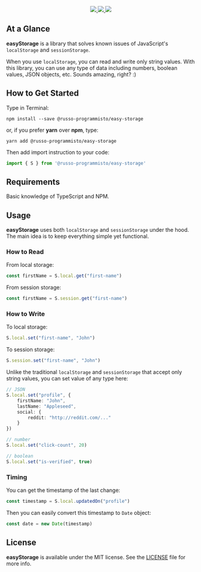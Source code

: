 <p align="center">
    <a href="https://nodejs.org">
        <img src="https://img.shields.io/badge/Created for-Node.js-teal.svg?style=flat">
    </a>
    <a href="https://www.typescriptlang.org">
        <img src="https://img.shields.io/badge/Written in-TypeScript-purple.svg?style=flat">
    </a>
    <a href="https://tldrlegal.com/license/mit-license">
        <img src="https://img.shields.io/badge/License-MIT-blue.svg?style=flat">
    </a>
</p>

## At a Glance

**easyStorage** is a library that solves known issues of JavaScript's `localStorage` and `sessionStorage`.

When you use `localStorage`, you can read and write only string values. With this library, you can use any type of data including numbers, boolean values, JSON objects, etc. Sounds amazing, right? :)

## How to Get Started

Type in Terminal:

```
npm install --save @russo-programmisto/easy-storage
```

or, if you prefer **yarn** over **npm**, type:

```
yarn add @russo-programmisto/easy-storage
```

Then add import instruction to your code:

```typescript
import { S } from '@russo-programmisto/easy-storage'
```

## Requirements

Basic knowledge of TypeScript and NPM.

## Usage

**easyStorage** uses both `localStorage` and `sessionStorage` under the hood. The main idea is to keep everything simple yet functional.

### How to Read

From local storage:

```typescript
const firstName = S.local.get("first-name")
```

From session storage:

```typescript
const firstName = S.session.get("first-name")
```

### How to Write

To local storage:

```typescript
S.local.set("first-name", "John")
```

To session storage:

```typescript
S.session.set("first-name", "John")
```

Unlike the traditional `localStorage` and `sessionStorage` that accept only string values, you can set value of any type here:

```typescript
// JSON
S.local.set("profile", {
    firstName: "John",
    lastName: "Appleseed",
    social: {
        reddit: "http://reddit.com/..."
    }
})

// number
S.local.set("click-count", 20)

// boolean
S.local.set("is-verified", true)
```

### Timing

You can get the timestamp of the last change:

```typescript
const timestamp = S.local.updatedOn("profile")
```

Then you can easily convert this timestamp to `Date` object:

```typescript
const date = new Date(timestamp)
```

## License

**easyStorage** is available under the MIT license. See the [LICENSE](./LICENSE) file for more info.
